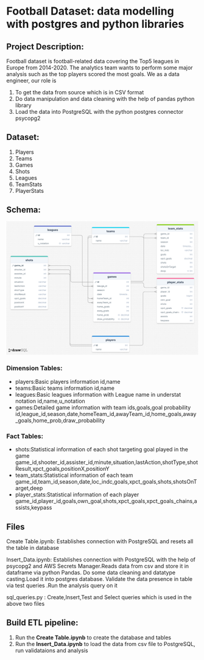 # Football Dataset: data modelling with postgres and python libraries  

## Project Description:
Football dataset is  football-related data covering the Top5 leagues in Europe from 2014-2020. The analytics team wants to perform some major analysis such as 
the top players scored the most goals.
We as a data engineer, our role is 
1. To get the data from source which is in CSV format
2. Do data manipulation and data cleaning  with the help of pandas python library
3. Load the data into PostgreSQL with the python postgres connector psycopg2

## Dataset:

1. Players
2. Teams
3. Games
4. Shots
5. Leagues
6. TeamStats
7. PlayerStats

## Schema:
![Schema Design](https://github.com/Androjerson/football_dataset_analysis_postgres/blob/main/schema_design.png)

### Dimension Tables:
* players:Basic players information
    id,name
* teams:Basic teams information
    id,name
* leagues:Basic leagues information with League name in understat notation
    id,name,u_notation
* games:Detailed game information with team ids,goals,goal probability
    id,league_id,season,date,homeTeam_id,awayTeam_id,home_goals,away_goals,home_prob,draw_probability

### Fact Tables:
  * shots:Statistical information of each shot targeting goal played in the game
     game_id,shooter_id,assister_id,minute,situation,lastAction,shotType,shotResult,xpct_goals,positionX,positionY
  * team_stats:Statistical information of each team
      game_id,team_id,season,date,loc_indc,goals,xpct_goals,shots,shotsOnTarget,deep
  * player_stats:Statistical information of each player
      game_id,player_id,goals,own_goal,shots,xpct_goals,xpct_goals_chains,assists,keypass

## Files

Create Table.ipynb: Establishes connection with PostgreSQL and resets all the table in database

Insert_Data.ipynb: Establishes connection with PostgreSQL with the help of psycopg2 and AWS Secrets Manager.Reads data from csv and store it in dataframe via python Pandas.
                  Do some data cleaning and datatype casting.Load it into postgres database. Validate the data presence in table via test queries .Run the analysis query on it

sql_queries.py : Create,Insert,Test and Select queries which is used in the above two files

## Build ETL pipeline:

1. Run the <b>Create Table.ipynb</b> to create the database and tables
2. Run the <b>Insert_Data.ipynb</b> to load the data from csv file to PostgreSQL, run validataions and analysis
